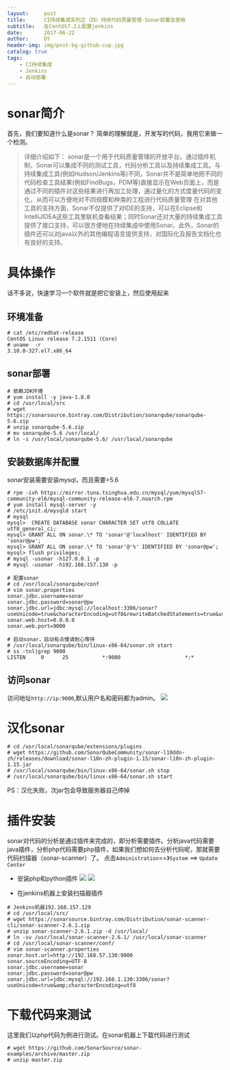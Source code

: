 ```yaml
---
layout:     post
title:      CI持续集成系列之（四）持续代码质量管理-Sonar部署及使用
subtitle:   在CentOS7.2上配置jenkins
date:       2017-06-22
author:     DY
header-img: img/post-bg-github-cup.jpg
catalog: true
tags:
    - CI持续集成
    - Jenkins
    - 自动部署
---
```

# sonar简介

首先，我们要知道什么是sonar？ 简单的理解就是，开发写的代码，我用它来做一个检测。

> 详细介绍如下： sonar是一个用于代码质量管理的开放平台。通过插件机制，Sonar可以集成不同的测试工具，代码分析工具以及持续集成工具。与持续集成工具(例如Hudson/Jenkins等)不同，Sonar并不是简单地把不同的代码检查工具结果(例如FindBugs，PDM等)直接显示在Web页面上，而是通过不同的插件对这些结果进行再加工处理，通过量化的方式度量代码的变化，从而可以方便地对不同规模和种类的工程进行代码质量管理 在对其他工具的支持方面，Sonar不仅提供了对IDE的支持，可以在Eclipse和IntelliJIDEA这些工具里联机查看结果；同时Sonar还对大量的持续集成工具提供了接口支持，可以很方便地在持续集成中使用Sonar。此外，Sonar的插件还可以对java以外的其他编程语言提供支持，对国际化及报告文档化也有良好的支持。


# 具体操作
话不多说，快速学习一个软件就是把它安装上，然后使用起来

## 环境准备
```
# cat /etc/redhat-release 
CentOS Linux release 7.2.1511 (Core)
# uname  -r
3.10.0-327.el7.x86_64
```
## sonar部署
```
# 依赖JDK环境
# yum install -y java-1.8.0
# cd /usr/local/src
# wget https://sonarsource.bintray.com/Distribution/sonarqube/sonarqube-5.6.zip
# unzip sonarqube-5.6.zip
# mv sonarqube-5.6 /usr/local/
# ln -s /usr/local/sonarqube-5.6/ /usr/local/sonarqube
```
## 安装数据库并配置
sonar安装需要安装mysql，而且需要>5.6
```
# rpm -ivh https://mirror.tuna.tsinghua.edu.cn/mysql/yum/mysql57-community-el6/mysql-community-release-el6-7.noarch.rpm
# yum install mysql-server -y
# /etc/init.d/mysqld start
# mysql
mysql>  CREATE DATABASE sonar CHARACTER SET utf8 COLLATE utf8_general_ci;
mysql> GRANT ALL ON sonar.\* TO 'sonar'@'localhost' IDENTIFIED BY 'sonar@pw';
mysql> GRANT ALL ON sonar.\* TO 'sonar'@'%' IDENTIFIED BY 'sonar@pw';
mysql> flush privileges;
# mysql -usonar -h127.0.0.1 -p
# mysql -usonar -h192.168.157.130 -p
```
```
# 配置sonar
# cd /usr/local/sonarqube/conf
# vim sonar.properties
sonar.jdbc.username=sonar
sonar.jdbc.password=sonar@pw
sonar.jdbc.url=jdbc:mysql://localhost:3306/sonar?useUnicode=true&characterEncoding=utf8&rewriteBatchedStatements=true&useConfigs=maxPerformance
sonar.web.host=0.0.0.0
sonar.web.port=9000
```
```
# 启动sonar，启动有点慢请耐心等待
# /usr/local/sonarqube/bin/linux-x86-64/sonar.sh start
# ss -tnl|grep 9000
LISTEN     0      25           *:9000                     *:*   
```
## 访问sonar
访问地址`http://ip:9000`,默认用户名和密码都为admin。
![](http://upload-images.jianshu.io/upload_images/3149961-e6ca5b4afac09ec2.png?imageMogr2/auto-orient/strip%7CimageView2/2/w/1240)

# 汉化sonar
```
# cd /usr/local/sonarqube/extensions/plugins
# wget https://github.com/SonarQubeCommunity/sonar-l10ddn-zh/releases/download/sonar-l10n-zh-plugin-1.15/sonar-l10n-zh-plugin-1.15.jar
# /usr/local/sonarqube/bin/linux-x86-64/sonar.sh stop
# /usr/local/sonarqube/bin/linux-x86-64/sonar.sh start
```
PS：汉化失败，次jar包会导致服务器自己停掉

# 插件安装
sonar对代码的分析是通过插件来完成的，即分析需要插件。分析java代码需要java插件，分析php代码需要php插件，如果我们想如何去分析代码呢，那就需要代码扫描器（sonar-scanner）了。
点击`Administration`==》`System` ==> `Update Center`
- 安装php和python插件
![](http://upload-images.jianshu.io/upload_images/3149961-6f646b99e08e8245.png?imageMogr2/auto-orient/strip%7CimageView2/2/w/1240)
![](http://upload-images.jianshu.io/upload_images/3149961-28fbeb0b893bc3bf.png?imageMogr2/auto-orient/strip%7CimageView2/2/w/1240)

- 在jenkins机器上安装扫描器插件
```
# Jenkins机器192.168.157.129
# cd /usr/local/src/
# wget https://sonarsource.bintray.com/Distribution/sonar-scanner-cli/sonar-scanner-2.6.1.zip 
# unzip sonar-scanner-2.6.1.zip -d /usr/local/
# ln -sv /usr/local/sonar-scanner-2.6.1/ /usr/local/sonar-scanner
# cd /usr/local/sonar-scanner/conf/
# vim sonar-scanner.properties
sonar.host.url=http://192.168.57.130:9000
sonar.sourceEncoding=UTF-8
sonar.jdbc.username=sonar
sonar.jdbc.password=sonar@pw
sonar.jdbc.url=jdbc:mysql://192.168.1.130:3306/sonar?useUnicode=true&amp;characterEncoding=utf8
```
# 下载代码来测试
这里我们以php代码为例进行测试。在sonar机器上下载代码进行测试
```
# wget https://github.com/SonarSource/sonar-examples/archive/master.zip
# unzip master.zip

```
